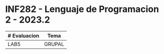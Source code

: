 # INF282 - Lenguaje de Programacion 2 - 2023.2
| # Evaluacion | Tema |
|-------|:------:|
| LAB5 | GRUPAL|

